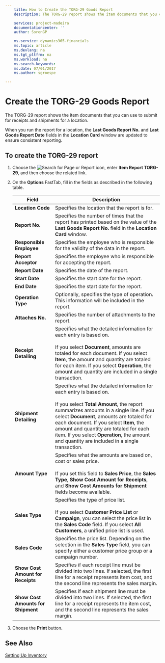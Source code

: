 ```yaml
---
    title: How to Create the TORG-29 Goods Report
    description: The TORG-29 report shows the item documents that you can use to submit for receipts and shipments for a location.

    services: project-madeira 
    documentationcenter: ''
    author: SorenGP

    ms.service: dynamics365-financials
    ms.topic: article
    ms.devlang: na
    ms.tgt_pltfrm: na
    ms.workload: na
    ms.search.keywords:
    ms.date: 07/01/2017
    ms.author: sgroespe

---
```

# Create the TORG-29 Goods Report
The TORG-29 report shows the item documents that you can use to submit for receipts and shipments for a location.  

When you run the report for a location, the **Last Goods Report No.** and **Last Goods Report Date** fields in the **Location Card** window are updated to ensure consistent reporting.  

## To create the TORG-29 report  

1.  Choose the ![Search for Page or Report](../../media/ui-search/search_small.png "Search for Page or Report icon") icon, enter **Item Report TORG-29**, and then choose the related link.  
2.  On the **Options** FastTab, fill in the fields as described in the following table.  
  
    |Field|Description|  
    |---------------------------------|---------------------------------------|  
    |**Location Code**|Specifies the location that the report is for.|  
    |**Report No.**|Specifies the number of times that the report has printed based on the value of the **Last Goods Report No.** field in the **Location Card** window.|  
    |**Responsible Employee**|Specifies the employee who is responsible for the validity of the data in the report.|  
    |**Report Acceptor**|Specifies the employee who is responsible for accepting the report.|  
    |**Report Date**|Specifies the date of the report.|  
    |**Start Date**|Specifies the start date for the report.|  
    |**End Date**|Specifies the start date for the report.|  
    |**Operation Type**|Optionally, specifies the type of operation. This information will be included in the report.|  
    |**Attaches No.**|Specifies the number of attachments to the report.|  
    |**Receipt Detailing**|Specifies what the detailed information for each entry is based on.<br /><br /> If you select **Document**, amounts are totaled for each document. If you select **Item**, the amount and quantity are totaled for each item. If you select **Operation**, the amount and quantity are included in a single transaction.|  
    |**Shipment Detailing**|Specifies what the detailed information for each entry is based on.<br /><br /> If you select **Total Amount**, the report summarizes amounts in a single line. If you select **Document**, amounts are totaled for each document. If you select **Item**, the amount and quantity are totaled for each item. If you select **Operation**, the amount and quantity are included in a single transaction.|  
    |**Amount Type**|Specifies what the amounts are based on, cost or sales price.<br /><br /> If you set this field to **Sales Price**, the **Sales Type**, **Show Cost Amount for Receipts**, and **Show Cost Amounts for Shipment** fields become available.|  
    |**Sales Type**|Specifies the type of price list.<br /><br /> If you select **Customer Price List**  or **Campaign**, you can select the price list in the **Sales Code** field. If you select **All Customers**, a unified price list is used.|  
    |**Sales Code**|Specifies the price list. Depending on the selection in the **Sales Type** field, you can specify either a customer price group or a campaign number.|  
    |**Show Cost Amount for Receipts**|Specifies if each receipt line must be divided into two lines. If selected, the first line for a receipt represents item cost, and the second line represents the sales margin.|  
    |**Show Cost Amounts for Shipment**|Specifies if each shipment line must be divided into two lines. If selected, the first line for a receipt represents the item cost, and the second line represents the sales margin.|  

3.  Choose the **Print** button.  

## See Also  
 [Setting Up Inventory](../../inventory-setup-inventory.md)
